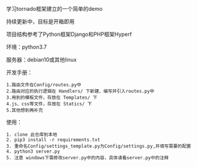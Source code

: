 
学习tornado框架建立的一个简单的demo

持续更新中，目标是开箱即用

项目结构参考了Python框架Django和PHP框架Hyperf

环境：python3.7

服务器：debian10或其他linux

开发手册：

    1.路由文件在Config/routes.py中
    2.路由对应的执行逻辑在 Handlers/ 下新建、编写并引入routes.py中
    3.用到的模板文件，存放在 Templates/ 下
    4.js、css等文件，存放在 Statics/ 下
    5.其他想到再补充
    
使用：

    1. clone 此仓库到本地
    2. pip3 install -r requirements.txt
    3. 重命名Config/settings_template.py为Config/settings.py,并填写需要的配置
    4. python3 server.py
    5. 注意 windows下需修改server.py中的内容，具体请看server.py中的注释
